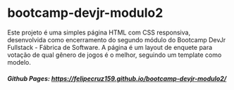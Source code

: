 # bootcamp-devjr-modulo2

Este projeto é uma simples página HTML com CSS responsiva, desenvolvida como encerramento do segundo módulo do Bootcamp DevJr Fullstack - Fábrica de Software. A página é um layout de enquete para votação de qual gênero de jogos é o melhor, seguindo um template como modelo.

##### Github Pages: https://felipecruz159.github.io/bootcamp-devjr-modulo2/
